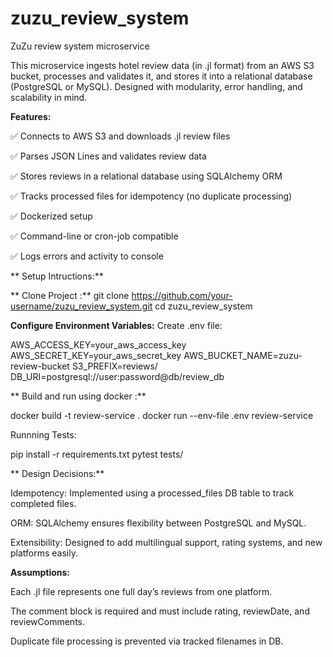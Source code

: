 # zuzu_review_system
ZuZu review system microservice 

This microservice ingests hotel review data (in .jl format) from an AWS S3 bucket, processes and validates it, and stores it into a relational database (PostgreSQL or MySQL). Designed with modularity, error handling, and scalability in mind.

   **Features:**

   ✅ Connects to AWS S3 and downloads .jl review files

   ✅ Parses JSON Lines and validates review data

   ✅ Stores reviews in a relational database using SQLAlchemy ORM

   ✅ Tracks processed files for idempotency (no duplicate processing)

   ✅ Dockerized setup

   ✅ Command-line or cron-job compatible

   ✅ Logs errors and activity to console

  ** Setup Intructions:**

  ** Clone Project :**
   git clone https://github.com/your-username/zuzu_review_system.git
   cd zuzu_review_system

   **Configure Environment Variables:**
   Create .env file:

   AWS_ACCESS_KEY=your_aws_access_key
   AWS_SECRET_KEY=your_aws_secret_key
   AWS_BUCKET_NAME=zuzu-review-bucket
   S3_PREFIX=reviews/
   DB_URI=postgresql://user:password@db/review_db

  ** Build and run using docker :**

   docker build -t review-service .
   docker run --env-file .env review-service

   Runnning Tests:

   pip install -r requirements.txt
   pytest tests/

  ** Design Decisions:**

   Idempotency: Implemented using a processed_files DB table to track completed files.

   ORM: SQLAlchemy ensures flexibility between PostgreSQL and MySQL.

   Extensibility: Designed to add multilingual support, rating systems, and new platforms easily.

   **Assumptions:**

   Each .jl file represents one full day’s reviews from one platform.

   The comment block is required and must include rating, reviewDate, and reviewComments.

   Duplicate file processing is prevented via tracked filenames in DB.

   



